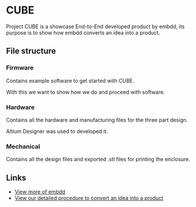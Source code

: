 
# CUBE

Project CUBE is a showcase End-to-End developed product by embdd, its purpose is to show how embdd converts an idea into a product.


## File structure

### Firmware

Contains example software to get started with CUBE. 

With this we want to show how we do and proceed with software.

### Hardware

Contains all the hardware and manufacturing files for the three part design.

Altium Designer was used to developed it.

### Mechanical

Contains all the design files and exported .stl files for printing the enclosure. 

## Links

 - [View more of embdd](https://embdd.dev/)
 - [View our detailed procedure to convert an idea into a product](https://embdd.dev/)

